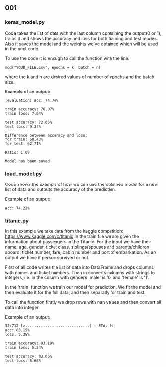 ## 001

### keras_model.py

Code takes the list of data with the last column containing the output(0 or 1), trains it and shows the accuracy and loss for both training and test modes. Also it saves the model and the weights we've obtained which will be used in the next code.

To use the code it is enough to call the function with the line:

`mod("YOUR_FILE.csv", epochs = k, batch = n)`

where the k and n are desired values of number of epochs and the batch size.

Example of an output:
```
(evaluation) acc: 74.74%

train accuracy: 76.07% 
train loss: 7.64%

test accuracy: 72.05% 
test loss: 9.34%

Difference between accuracy and loss:
for train: 68.43%
for test: 62.71%

Ratio: 1.09

Model has been saved
```

### load_model.py

Code shows the example of how we can use the obtained model for a new list of data and outputs the accuracy of the prediction.

Example of an output:

`
acc: 74.22%
`
### titanic.py

In this example we take data from the kaggle competition: https://www.kaggle.com/c/titanic
In the train file we are given the information about passengers in the Titanic. For the input we have their name, age, gender, ticket class, siblings/spouses and parents/children aboard, ticket number, fare, cabin number and port of embarkation.
As an output we have if person survived or not.

First of all code writes the list of data into DataFrame and drops columns with names and ticket numbers. Then in converts columns with strings to integers, i.e. in the column with genders 'male' is '0' and 'female' is '1'.

In the 'train' function we train our model for prediction. We fit the model and then evaluate it for the full data, and then separatly for train and test.

To call the function firstly we drop rows with nan values and then convert all data into integer.

Example of an output:

```
32/712 [>.............................] - ETA: 0s
acc: 83.15%
loss: 5.38%

train accuracy: 83.19% 
train loss: 5.24%

test accuracy: 83.05% 
test loss: 5.66%
```
